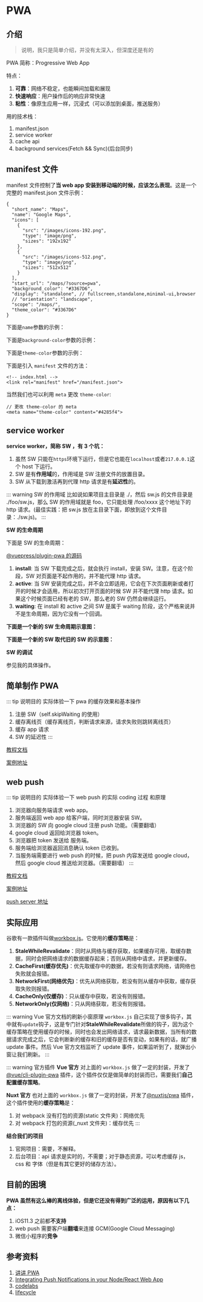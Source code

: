 # PWA

## 介绍

> 说明，我只是简单介绍，并没有太深入，但深度还是有的

PWA 简称：Progressive Web App

特点：

1. **可靠**：网络不稳定，也能瞬间加载和展现
2. **快速响应**：用户操作后的响应非常快速
3. **粘性**：像原生应用一样，沉浸式（可以添加到桌面，推送服务）

用的技术栈：

1. manifest.json
2. service worker
3. cache api
4. background services(Fetch && Sync)(后台同步)

## manifest 文件

manifest 文件控制了**当 web app 安装到移动端的时候，应该怎么表现**。这是一个完整的 manifest.json 文件示例：

```
{
  "short_name": "Maps",
  "name": "Google Maps",
  "icons": [
    {
      "src": "/images/icons-192.png",
      "type": "image/png",
      "sizes": "192x192"
    },
    {
      "src": "/images/icons-512.png",
      "type": "image/png",
      "sizes": "512x512"
    }
  ],
  "start_url": "/maps/?source=pwa",
  "background_color": "#3367D6",
  "display": "standalone", // fullscreen,standalone,minimal-ui,browser
  // "orientation": "landscape",
  "scope": "/maps/",
  "theme_color": "#3367D6"
}
```

下面是`name`参数的示例：
<img width="80%" :src="$withBase('/pwa-name.png')">

下面是`background-color`参数的示例：
<img :src="$withBase('/pwa-background-color.gif')">

下面是`theme-color`参数的示例：
<img :src="$withBase('/pwa-theme-color.png')">

下面是引入 `manifest` 文件的方法：

```
<!-- index.html -->
<link rel="manifest" href="/manifest.json">
```

当然我们也可以利用 `meta` 更改 `theme-color`:

```
// 更改 theme-color 的 meta
<meta name="theme-color" content="#4285f4">
```

## service worker

**service worker，简称 SW ，有 3 个坑：**

1. 虽然 SW 只能在`https`环境下运行，但是它也能在`localhost`或者`217.0.0.1`这个 host 下运行。
2. SW 是有**作用域**的，作用域是 SW 注册文件的放置目录。
3. SW 从下载到激活再到代理 http 请求是有**延迟性**的。

::: warning SW 的作用域
比如说如果项目主目录是 ./，然后 sw.js 的文件目录是 ./foo/sw.js，那么 SW 的作用域就是 foo，它只能处理 /foo/xxxx 这个地址下的 http 请求。(最佳实践：把 sw.js 放在主目录下面，即放到这个文件目录：./sw.js)。
:::

**SW 的生命周期**

下面是 SW 的生命周期：

[@vuepress/plugin-pwa 的源码](https://github.com/vuejs/vuepress/blob/0d56a9908574e0dd7e8b215787ac6ab01e589f11/packages/%40vuepress/plugin-pwa/lib/enhanceAppFile.js)

1. **install**: 当 SW 下载完成之后，就会执行 install，安装 SW。注意，在这个阶段，SW 对页面是不起作用的，并不能代理 http 请求。
2. **active**: 当 SW 安装完成之后，并不会立即适用，它会在下次页面刷新或者打开的时候才会适用，所以初次打开页面的时候 SW 并不能代理 http 请求。如果这个时候页面已经有老的 SW，那么老的 SW 仍然会继续运行。
3. **waiting**: 在 install 和 active 之间 SW 是属于 waiting 阶段，这个严格来说并不是生命周期，因为它没有一个回调。

**下面是一个新的 SW 生命周期示意图：**
<img width="80%" :src="$withBase('/sw-new.png')">

**下面是一个新的 SW 取代旧的 SW 的示意图：**
<img width="80%" :src="$withBase('/sw-old.png')">

**SW 的调试**

参见我的具体操作。

## 简单制作 PWA

::: tip 说明目的
实际体验一下 pwa 的缓存效果和基本操作

1. 注册 SW（self.skipWaiting 的使用）
2. 缓存离线页（缓存离线页，判断请求来源，请求失败则跳转离线页）
3. 缓存 app 请求
4. SW 的延迟性
   :::

[教程文档](https://codelabs.developers.google.com/codelabs/your-first-pwapp/#0)

[案例地址](http://localhost:8089/)

## web push

::: tip 说明目的
实际体验一下 web push 的实际 coding 过程 和原理

1. 浏览器向服务端请求 web app。
2. 服务端返回 web app 给客户端，同时浏览器安装 SW。
3. 浏览器的 SW 向 google cloud 注册 push 功能。（需要翻墙）
4. google cloud 返回给浏览器 token。
5. 浏览器把 token 发送给 服务端。
6. 服务端给浏览器返回消息确认 token 已收到。
7. 当服务端需要进行 web push 的时候，把 push 内容发送给 google cloud，然后 google cloud 推送给浏览器。（需要翻墙）
   :::

[教程文档](https://codelabs.developers.google.com/codelabs/push-notifications/#0)

[案例地址](http://localhost:8020/)

[push server 地址](https://web-push-codelab.glitch.me/)

## 实际应用

谷歌有一款插件叫做[workbox.js](https://developers.google.com/web/tools/workbox/)。它使用的**缓存策略**是：

1. **StaleWhileRevalidate**：同时从网络与缓存获取，如果缓存可用，取缓存数据，同时会把网络请求的数据缓存起来；否则从网络中请求，并更新缓存。
2. **CacheFirst(缓存优先)**：优先取缓存中的数据，若没有则请求网络，请网络也失败就会报错。
3. **NetworkFirst(网络优先)**：优先从网络获取，若没有则从缓存中获取，缓存获取失败则报错。
4. **CacheOnly(仅缓存)**：只从缓存中获取，若没有则报错。
5. **NetworkOnly(仅网络)**：只从网络获取，若没有则报错。

::: warning Vue 官方文档的刷新小窗原理
`workbox.js` 自己实现了很多钩子，其中就有`update`钩子，这是专门针对**StaleWhileRevalidate**所做的钩子，因为这个缓存策略在使用缓存的时候，同时也会发出网络请求，请求最新数据，当所有的数据请求完成之后，它会判断新的缓存和旧的缓存是否有变动，如果有的话，就广播 update 事件。然后 Vue 官方文档监听了 update 事件，如果监听到了，就弹出小窗让我们刷新。
:::

::: warning 官方插件
**Vue 官方** 对上面的 `workbox.js` 做了一定的封装，开发了 [@vue/cli-plugin-pwa](https://github.com/vuejs/vue-cli/tree/dev/packages/%40vue/cli-plugin-pwa) 插件，这个插件仅仅是做简单的封装而已，需要我们**自己配置缓存策略**。

**Nuxt 官方** 也对上面的 `workbox.js` 做了一定的封装，开发了[@nuxtjs/pwa](https://pwa.nuxtjs.org/) 插件，这个插件使用的**缓存策略**是：

1. 对 webpack 没有打包的资源(static 文件夹)：网络优先
2. 对 webpack 打包的资源(\_nuxt 文件夹)：缓存优先
   :::

**结合我们的项目**

1. 官网项目：需要，不解释。
2. 后台项目：api 请求是实时的，不需要；对于静态资源，可以考虑缓存 js，css 和 字体（但是有其它更好的储存方法）。

## 目前的困境

**PWA 虽然有这么棒的离线体验，但是它还没有得到广泛的运用，原因有以下几点：**

1. iOS11.3 之前都**不支持**
2. web push 需要客户端**翻墙**来连接 GCM(Google Cloud Messaging)
3. 微信小程序的**竞争**

## 参考资料

1. [讲讲 PWA](https://juejin.im/post/5a2de466f265da430b7b2dc9)
2. [Integrating Push Notifications in your Node/React Web App](https://medium.com/@jasminejacquelin/integrating-push-notifications-in-your-node-react-web-app-4e8d8190a52c#9a53)
3. [codelabs](https://codelabs.developers.google.com/?cat=Web)
4. [lifecycle](https://developers.google.com/web/fundamentals/primers/service-workers/lifecycle)
